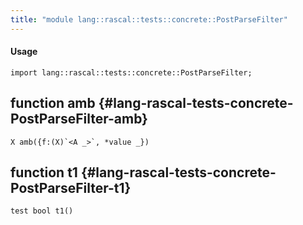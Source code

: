 ```yaml
---
title: "module lang::rascal::tests::concrete::PostParseFilter"
---
```


#### Usage

`import lang::rascal::tests::concrete::PostParseFilter;`


## function amb {#lang-rascal-tests-concrete-PostParseFilter-amb}

```rascal
X amb({f:(X)`<A _>`, *value _})

```

## function t1 {#lang-rascal-tests-concrete-PostParseFilter-t1}

```rascal
test bool t1()

```

